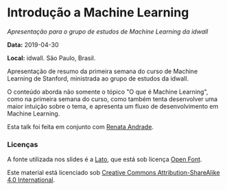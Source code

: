 # Introdução a Machine Learning
*Apresentação para o grupo de estudos de Machine Learning da idwall*

**Data:** 2019-04-30

**Local:** idwall. São Paulo, Brasil.

Apresentação de resumo da primeira semana do curso de Machine Learning de Stanford, ministrada ao grupo de estudos da idwall.

O conteúdo aborda não somente o tópico "O que é Machine Learning", como na primeira semana do curso, como também tenta desenvolver uma maior intuição sobre o tema, e apresenta um fluxo de desenvolvimento em Machine Learning.

Esta talk foi feita em conjunto com [Renata Andrade](https://github.com/reandrade22/).

### Licenças

A fonte utilizada nos slides é a [Lato](https://fonts.google.com/specimen/Lato), que está sob licença [Open Font](http://scripts.sil.org/cms/scripts/page.php?site_id=nrsi&id=OFL_web).

Este material está licenciado sob [Creative Commons Attribution-ShareAlike 4.0 International](https://creativecommons.org/licenses/by-sa/4.0/).

